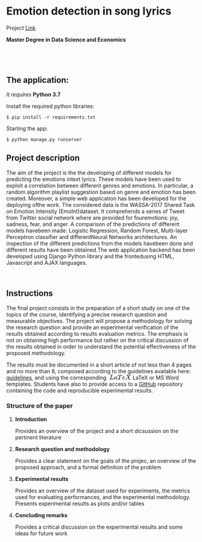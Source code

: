 # Emotion detection in song lyrics
Project [Link](https://island.ricerca.di.unimi.it/~alfio/shared/textsent/2020-21/projects.html)
<div id="write" class=""><p><strong><span>Master Degree in Data Science and Economics</span></strong></p><h3><a name="text-mining-and-sentiment-analysis" class="md-header-anchor"></a></h3><h1><a name="sentiment-analysis-and-opinion-mining" class="md-header-anchor"></a></h1><p>
 
<br>

## The application:

_It requires_ **Python 3.7**

Install the required python libraries:
````
$ pip install -r requirements.txt
````

Starting the app:
````
$ python manage.py runserver 
````
 
 ## Project description 
 
 The  aim  of  the  project  is  the  the  developing  of  different  models  for  predicting  the  emotions  intext lyrics.  These models have been used to exploit a correlation between different genres and emotions.  In particular, a random algorithm playlist suggestion based on genre and emotion has  been  created.   Moreover,  a  simple  web  application  has  been  developed  for  the  deploying  ofthe work.  The considered data is the WASSA-2017 Shared Task on Emotion Intensity (EmoInt)dataset.  It comprehends a series of Tweet from Twitter social network where are provided for fouremotions:  joy, sadness, fear, and anger.  A comparison of the predictions of different models havebeen  made:  Logistic  Regression,  Random  Forest,  Multi-layer  Perceptron  classifier  and  differentNeural Networks architectures.  An inspection of the different predictions from the models havebeen done and different results have been obtained.The  web  application  backend  has  been  developed  using  Django  Python  library  and  the  frontedusing HTML, Javascript and AJAX languages.
 
 <br>
 
 
 <h2><a name="instructions" class="md-header-anchor"></a><span>Instructions</span></h2><p><span>The final project consists in the preparation of a short study on one of the topics of the course, identifying a precise research question and measurable objectives. The project will propose a methodology for solving the research question and provide an experimental verification of the results obtained according to results evaluation metrics. The emphasis is not on obtaining high performance but rather on the critical discussion of the results obtained in order to understand the potential effectiveness of the proposed methodology.</span></p><p><span>The results must be documented in a short article of not less than 4 pages and no more than 8, composed according to the guidelines available here: </span><a href="https://island.ricerca.di.unimi.it/~alfio/shared/textsent/2020-21/%20//www.springer.com/gp/computer-science/%20lncs%20/%20conference-proceedings-guidelines"><span> guidelines&nbsp;</span></a><span> and using the corresponding </span><span class="MathJax_SVG" tabindex="-1" style="font-size: 100%; display: inline-block;"><svg xlink="http://www.w3.org/1999/xlink" width="8.087ex" height="1.994ex" viewBox="0 -755.9 3482 858.4" role="img" focusable="false" style="vertical-align: -0.238ex;"><defs><path stroke-width="0" id="E1-MJMATHI-4C" d="M228 637Q194 637 192 641Q191 643 191 649Q191 673 202 682Q204 683 217 683Q271 680 344 680Q485 680 506 683H518Q524 677 524 674T522 656Q517 641 513 637H475Q406 636 394 628Q387 624 380 600T313 336Q297 271 279 198T252 88L243 52Q243 48 252 48T311 46H328Q360 46 379 47T428 54T478 72T522 106T564 161Q580 191 594 228T611 270Q616 273 628 273H641Q647 264 647 262T627 203T583 83T557 9Q555 4 553 3T537 0T494 -1Q483 -1 418 -1T294 0H116Q32 0 32 10Q32 17 34 24Q39 43 44 45Q48 46 59 46H65Q92 46 125 49Q139 52 144 61Q147 65 216 339T285 628Q285 635 228 637Z"></path><path stroke-width="0" id="E1-MJMATHI-61" d="M33 157Q33 258 109 349T280 441Q331 441 370 392Q386 422 416 422Q429 422 439 414T449 394Q449 381 412 234T374 68Q374 43 381 35T402 26Q411 27 422 35Q443 55 463 131Q469 151 473 152Q475 153 483 153H487Q506 153 506 144Q506 138 501 117T481 63T449 13Q436 0 417 -8Q409 -10 393 -10Q359 -10 336 5T306 36L300 51Q299 52 296 50Q294 48 292 46Q233 -10 172 -10Q117 -10 75 30T33 157ZM351 328Q351 334 346 350T323 385T277 405Q242 405 210 374T160 293Q131 214 119 129Q119 126 119 118T118 106Q118 61 136 44T179 26Q217 26 254 59T298 110Q300 114 325 217T351 328Z"></path><path stroke-width="0" id="E1-MJMATHI-54" d="M40 437Q21 437 21 445Q21 450 37 501T71 602L88 651Q93 669 101 677H569H659Q691 677 697 676T704 667Q704 661 687 553T668 444Q668 437 649 437Q640 437 637 437T631 442L629 445Q629 451 635 490T641 551Q641 586 628 604T573 629Q568 630 515 631Q469 631 457 630T439 622Q438 621 368 343T298 60Q298 48 386 46Q418 46 427 45T436 36Q436 31 433 22Q429 4 424 1L422 0Q419 0 415 0Q410 0 363 1T228 2Q99 2 64 0H49Q43 6 43 9T45 27Q49 40 55 46H83H94Q174 46 189 55Q190 56 191 56Q196 59 201 76T241 233Q258 301 269 344Q339 619 339 625Q339 630 310 630H279Q212 630 191 624Q146 614 121 583T67 467Q60 445 57 441T43 437H40Z"></path><path stroke-width="0" id="E1-MJMATHI-65" d="M39 168Q39 225 58 272T107 350T174 402T244 433T307 442H310Q355 442 388 420T421 355Q421 265 310 237Q261 224 176 223Q139 223 138 221Q138 219 132 186T125 128Q125 81 146 54T209 26T302 45T394 111Q403 121 406 121Q410 121 419 112T429 98T420 82T390 55T344 24T281 -1T205 -11Q126 -11 83 42T39 168ZM373 353Q367 405 305 405Q272 405 244 391T199 357T170 316T154 280T149 261Q149 260 169 260Q282 260 327 284T373 353Z"></path><path stroke-width="0" id="E1-MJMATHI-58" d="M42 0H40Q26 0 26 11Q26 15 29 27Q33 41 36 43T55 46Q141 49 190 98Q200 108 306 224T411 342Q302 620 297 625Q288 636 234 637H206Q200 643 200 645T202 664Q206 677 212 683H226Q260 681 347 681Q380 681 408 681T453 682T473 682Q490 682 490 671Q490 670 488 658Q484 643 481 640T465 637Q434 634 411 620L488 426L541 485Q646 598 646 610Q646 628 622 635Q617 635 609 637Q594 637 594 648Q594 650 596 664Q600 677 606 683H618Q619 683 643 683T697 681T738 680Q828 680 837 683H845Q852 676 852 672Q850 647 840 637H824Q790 636 763 628T722 611T698 593L687 584Q687 585 592 480L505 384Q505 383 536 304T601 142T638 56Q648 47 699 46Q734 46 734 37Q734 35 732 23Q728 7 725 4T711 1Q708 1 678 1T589 2Q528 2 496 2T461 1Q444 1 444 10Q444 11 446 25Q448 35 450 39T455 44T464 46T480 47T506 54Q523 62 523 64Q522 64 476 181L429 299Q241 95 236 84Q232 76 232 72Q232 53 261 47Q262 47 267 47T273 46Q276 46 277 46T280 45T283 42T284 35Q284 26 282 19Q279 6 276 4T261 1Q258 1 243 1T201 2T142 2Q64 2 42 0Z"></path></defs><g stroke="currentColor" fill="currentColor" stroke-width="0" transform="matrix(1 0 0 -1 0 0)"><use xlink:href="#E1-MJMATHI-4C" x="250" y="0"></use><use xlink:href="#E1-MJMATHI-61" x="931" y="0"></use><use xlink:href="#E1-MJMATHI-54" x="1460" y="0"></use><use xlink:href="#E1-MJMATHI-65" x="2164" y="0"></use><use xlink:href="#E1-MJMATHI-58" x="2630" y="0"></use></g></svg></span> LaTeX <span> or MS Word templates. Students have also to provide access to a </span><a href="https://github.com/"><span>GitHub</span></a><span> repository containing the code and reproducible experimental results.</span></p><h3><a name="structure-of-the-paper" class="md-header-anchor"></a><span>Structure of the paper</span></h3><ol start=""><li><p><strong><span>Introduction</span></strong></p><p><span>Provides an overview of the project and a short dicsussion on the pertinent literature </span></p></li><li><p><strong><span>Research question and methodology</span></strong></p><p><span>Provides a clear statement on the goals of the projec, an overview of the proposed approach, and a formal definition of the problem</span></p></li><li><p><strong><span>Experimental results</span></strong></p><p><span>Provides an overview of the dataset used for experiments, the metrics used for evaluating performances, and the experimental methodology. Presents experimental results as plots and/or tables</span></p></li><li><p><strong><span>Concluding remarks</span></strong></p><p><span>Provides a critical discussion on the experimental results and some ideas for future work</span></p></li></ol><p>&nbsp;</p><h2><a name="project-ideas" class="md-header-anchor"></a><span>
